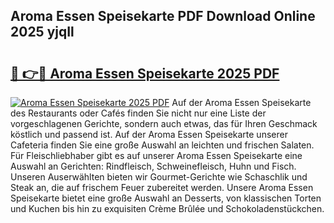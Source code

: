 ## Aroma Essen Speisekarte PDF Download Online 2025 yjqIl

# <h2><a href="http://gc8g08.nevu.top/?p=Aroma+Essen+Speisekarte">🔗 👉🔴 Aroma Essen Speisekarte 2025 PDF</a></h2>

[![Aroma Essen Speisekarte 2025 PDF](https://i.imgur.com/dBaPXMq.png)](http://gc8g08.nevu.top/?p=Aroma+Essen+Speisekarte)
Auf der Aroma Essen Speisekarte des Restaurants oder Cafés finden Sie nicht nur eine Liste der vorgeschlagenen Gerichte, sondern auch etwas, das für Ihren Geschmack köstlich und passend ist. Auf der Aroma Essen Speisekarte unserer Cafeteria finden Sie eine große Auswahl an leichten und frischen Salaten. Für Fleischliebhaber gibt es auf unserer Aroma Essen Speisekarte eine Auswahl an Gerichten: Rindfleisch, Schweinefleisch, Huhn und Fisch. Unseren Auserwählten bieten wir Gourmet-Gerichte wie Schaschlik und Steak an, die auf frischem Feuer zubereitet werden. Unsere Aroma Essen Speisekarte bietet eine große Auswahl an Desserts, von klassischen Torten und Kuchen bis hin zu exquisiten Crème Brûlée und Schokoladenstückchen.
